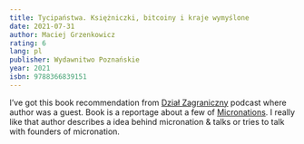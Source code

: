 ```yaml
---
title: Tycipaństwa. Księżniczki, bitcoiny i kraje wymyślone
date: 2021-07-31
author: Maciej Grzenkowicz
rating: 6
lang: pl
publisher: Wydawnitwo Poznańskie
year: 2021
isbn: 9788366839151
---
```


I’ve got this book recommendation from [Dział Zagraniczny](https://www.dzialzagraniczny.pl/2021/05/czym-sa-mikronacje-dzial-zagraniczny-podcast078/) podcast where author was a guest. Book is a reportage about a few of [Micronations](https://www.britannica.com/topic/micronation). I really like that author describes a idea behind micronation & talks or tries to talk with founders of micronation.